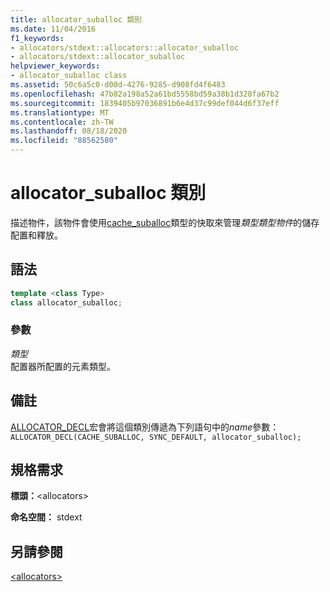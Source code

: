 ```yaml
---
title: allocator_suballoc 類別
ms.date: 11/04/2016
f1_keywords:
- allocators/stdext::allocators::allocator_suballoc
- allocators/stdext::allocator_suballoc
helpviewer_keywords:
- allocator_suballoc class
ms.assetid: 50c6a5c0-d00d-4276-9285-d908fd4f6483
ms.openlocfilehash: 47b82a198a52a61bd5558bd59a38b1d328fa67b2
ms.sourcegitcommit: 1839405b97036891b6e4d37c99def044d6f37eff
ms.translationtype: MT
ms.contentlocale: zh-TW
ms.lasthandoff: 08/18/2020
ms.locfileid: "88562580"
---
```

# <a name="allocator_suballoc-class"></a>allocator_suballoc 類別

描述物件，該物件會使用[cache_suballoc](cache-suballoc-class.md)類型的快取來管理*類型類型物件*的儲存配置和釋放。

## <a name="syntax"></a>語法

```cpp
template <class Type>
class allocator_suballoc;
```

### <a name="parameters"></a>參數

*類型*\
配置器所配置的元素類型。

## <a name="remarks"></a>備註

[ALLOCATOR_DECL](allocators-functions.md#allocator_decl)宏會將這個類別傳遞為下列語句中的*name*參數：`ALLOCATOR_DECL(CACHE_SUBALLOC, SYNC_DEFAULT, allocator_suballoc);`

## <a name="requirements"></a>規格需求

**標頭：**\<allocators>

**命名空間：** stdext

## <a name="see-also"></a>另請參閱

[\<allocators>](allocators-header.md)

